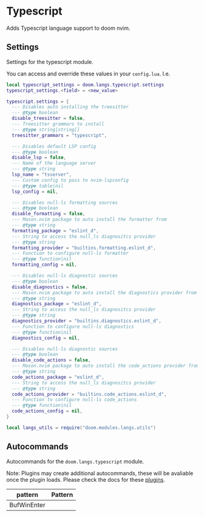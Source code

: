 # Typescript

Adds Typescript language support to doom nvim.


## Settings

Settings for the typescript module.

You can access and override these values in your `config.lua`. I.e.
```lua
local typescript_settings = doom.langs.typescript.settings
typescript_settings.<field> = <new_value>
```
```lua
typescript.settings = {
  --- Disables auto installing the treesitter
  --- @type boolean
  disable_treesitter = false,
  --- Treesitter grammars to install
  --- @type string|string[]
  treesitter_grammars = "typescript",

  --- Disables default LSP config
  --- @type boolean
  disable_lsp = false,
  --- Name of the language server
  --- @type string
  lsp_name = "tsserver",
  --- Custom config to pass to nvim-lspconfig
  --- @type table|nil
  lsp_config = nil,

  --- Disables null-ls formatting sources
  --- @type boolean
  disable_formatting = false,
  --- Mason.nvim package to auto install the formatter from
  --- @type string
  formatting_package = "eslint_d",
  --- String to access the null_ls diagnositcs provider
  --- @type string
  formatting_provider = "builtins.formatting.eslint_d",
  --- Function to configure null-ls formatter
  --- @type function|nil
  formatting_config = nil,

  --- Disables null-ls diagnostic sources
  --- @type boolean
  disable_diagnostics = false,
  --- Mason.nvim package to auto install the diagnostics provider from
  --- @type string
  diagnostics_package = "eslint_d",
  --- String to access the null_ls diagnositcs provider
  --- @type string
  diagnostics_provider = "builtins.diagnostics.eslint_d",
  --- Function to configure null-ls diagnostics
  --- @type function|nil
  diagnostics_config = nil,

  --- Disables null-ls diagnostic sources
  --- @type boolean
  disable_code_actions = false,
  --- Mason.nvim package to auto install the code_actions provider from
  --- @type string
  code_actions_package = "eslint_d",
  --- String to access the null_ls diagnositcs provider
  --- @type string
  code_actions_provider = "builtins.code_actions.eslint_d",
  --- Function to configure null-ls code_actions
  --- @type function|nil
  code_actions_config = nil,
}

local langs_utils = require("doom.modules.langs.utils")
```

## Autocommands

Autocommands for the `doom.langs.typescript` module.

Note: Plugins may create additional autocommands, these will be avaliable once
the plugin loads.  Please check the docs for these [plugins](#plugins-packages).

|     pattern | Pattern |
| ----------- | ------- |
| BufWinEnter |
